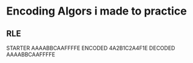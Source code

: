 # Encoding Algors i made to practice


## RLE
STARTER  AAAABBCAAFFFFE
ENCODED  4A2B1C2A4F1E
DECODED  AAAABBCAAFFFFE
